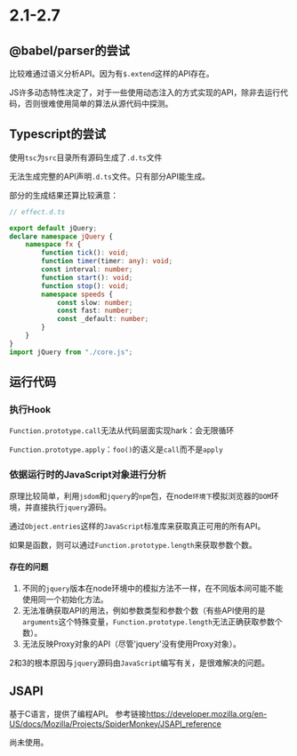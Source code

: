 # 2.1-2.7

## @babel/parser的尝试

比较难通过语义分析API。因为有`$.extend`这样的API存在。

JS许多动态特性决定了，对于一些使用动态注入的方式实现的API，除非去运行代码，否则很难使用简单的算法从源代码中探测。

## Typescript的尝试

使用`tsc`为`src`目录所有源码生成了`.d.ts`文件

无法生成完整的API声明`.d.ts`文件。只有部分API能生成。

部分的生成结果还算比较满意：

```ts
// effect.d.ts

export default jQuery;
declare namespace jQuery {
    namespace fx {
        function tick(): void;
        function timer(timer: any): void;
        const interval: number;
        function start(): void;
        function stop(): void;
        namespace speeds {
            const slow: number;
            const fast: number;
            const _default: number;
        }
    }
}
import jQuery from "./core.js";

```


## 运行代码

### 执行Hook

`Function.prototype.call`无法从代码层面实现hark：会无限循环

`Function.prototype.apply`：`foo()`的语义是`call`而不是`apply`

### 依据运行时的JavaScript对象进行分析

原理比较简单，利用`jsdom`和`jquery`的`npm`包，在node`环境下`模拟浏览器的`DOM`环境，并直接执行`jquery`源码。

通过`Object.entries`这样的`JavaScript`标准库来获取真正可用的所有API。

如果是函数，则可以通过`Function.prototype.length`来获取参数个数。

#### 存在的问题

1. 不同的`jquery`版本在node环境中的模拟方法不一样，在不同版本间可能不能使用同一个初始化方法。
2. 无法准确获取API的用法，例如参数类型和参数个数（有些API使用的是`arguments`这个特殊变量，`Function.prototype.length`无法正确获取参数个数）。
3. 无法反映Proxy对象的API（尽管'jquery'没有使用Proxy对象）。

2和3的根本原因与`jquery`源码由`JavaScript`编写有关，是很难解决的问题。

## JSAPI

基于C语言，提供了编程API。
参考链接<https://developer.mozilla.org/en-US/docs/Mozilla/Projects/SpiderMonkey/JSAPI_reference>

尚未使用。

